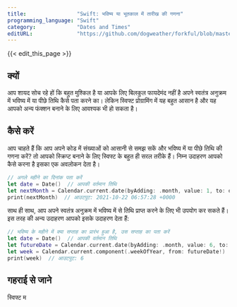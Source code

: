 ```yaml
---
title:                "Swift: भविष्य या भूतकाल में तारीख की गणना"
programming_language: "Swift"
category:             "Dates and Times"
editURL:              "https://github.com/dogweather/forkful/blob/master/content/hi/swift/calculating-a-date-in-the-future-or-past.md"
---
```


{{< edit_this_page >}}

## क्यों

आप शायद सोच रहे हों कि बहुत मुश्किल है या आपके लिए बिलकुल फायदेमंद नहीं है अपने स्वतंत्र अनुक्रम में भविष्य में या पीछे तिथि कैसे पता करने का। लेकिन स्विफ्ट प्रोग्रामिंग में यह बहुत आसान है और यह आपको अन्य फंक्शन बनाने के लिए आवश्यक भी हो सकता है।

## कैसे करें

आप चाहते हैं कि आप अपने कोड में संख्याओं को आसानी से समझ सकें और भविष्य में या पीछे तिथि की गणना करें? तो आपको स्क्रिप्ट बनाने के लिए स्विफ्ट के बहुत ही सरल तरीके हैं। निम्न उदाहरण आपको कैसे करना है इसका एक अवलोकन देता है।

```Swift
// अगले महीने का दिनांक पता करें
let date = Date()  // आपकी वर्तमान तिथि
let nextMonth = Calendar.current.date(byAdding: .month, value: 1, to: date)  // आपके वर्तमान महीने के अगले महीने की तिथि
print(nextMonth)  // आउटपुट: 2021-10-22 06:57:28 +0000
```

साथ ही साथ, आप अपने स्वतंत्र अनुक्रम में भविष्य में से तिथि प्राप्त करने के लिए भी उपयोग कर सकते हैं। इस तरह की अन्य उदाहरण आपको इसके उदाहरण देता हैं:

```Swift
// भविष्य के महीने में क्या सप्ताह का प्रारंभ हुआ है, उस सप्ताह का पता करें
let date = Date()  // आपकी वर्तमान तिथि
let futureDate = Calendar.current.date(byAdding: .month, value: 6, to: date)  // आपके भविष्य का सिस्कोरपनिक्स
let week = Calendar.current.component(.weekOfYear, from: futureDate!)  // सप्ताह की गणना
print(week)  // आउटपुट: 6
```

## गहराई से जाने

स्विफ्ट म
